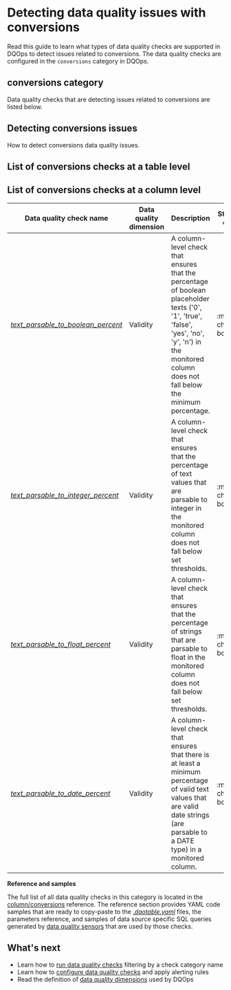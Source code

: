 # Detecting data quality issues with conversions
Read this guide to learn what types of data quality checks are supported in DQOps to detect issues related to conversions.
The data quality checks are configured in the `conversions` category in DQOps.

## conversions category
Data quality checks that are detecting issues related to conversions are listed below.

## Detecting conversions issues
How to detect conversions data quality issues.

## List of conversions checks at a table level

## List of conversions checks at a column level
| Data quality check name | Data quality dimension | Description | Standard check |
|-------------------------|------------------------|-------------|-------|
|[*text_parsable_to_boolean_percent*](../checks/column/conversions/text-parsable-to-boolean-percent.md)|Validity|A column-level check that ensures that the percentage of boolean placeholder texts (&#x27;0&#x27;, &#x27;1&#x27;, &#x27;true&#x27;, &#x27;false&#x27;, &#x27;yes&#x27;, &#x27;no&#x27;, &#x27;y&#x27;, &#x27;n&#x27;) in the monitored column does not fall below the minimum percentage.|:material-check-bold:|
|[*text_parsable_to_integer_percent*](../checks/column/conversions/text-parsable-to-integer-percent.md)|Validity|A column-level check that ensures that the percentage of text values that are parsable to integer in the monitored column does not fall below set thresholds.|:material-check-bold:|
|[*text_parsable_to_float_percent*](../checks/column/conversions/text-parsable-to-float-percent.md)|Validity|A column-level check that ensures that the percentage of strings that are parsable to float in the monitored column does not fall below set thresholds.|:material-check-bold:|
|[*text_parsable_to_date_percent*](../checks/column/conversions/text-parsable-to-date-percent.md)|Validity|A column-level check that ensures that there is at least a minimum percentage of valid text values that are valid date strings (are parsable to a DATE type) in a monitored column.|:material-check-bold:|


**Reference and samples**

The full list of all data quality checks in this category is located in the [column/conversions](../checks/column/conversions/index.md) reference.
The reference section provides YAML code samples that are ready to copy-paste to the [*.dqotable.yaml*](../reference/yaml/TableYaml.md) files,
the parameters reference, and samples of data source specific SQL queries generated by [data quality sensors](../dqo-concepts/definition-of-data-quality-sensors.md)
that are used by those checks.

## What's next
- Learn how to [run data quality checks](../dqo-concepts/running-data-quality-checks.md#targeting-a-category-of-checks) filtering by a check category name
- Learn how to [configure data quality checks](../dqo-concepts/configuring-data-quality-checks-and-rules.md) and apply alerting rules
- Read the definition of [data quality dimensions](../dqo-concepts/data-quality-dimensions.md) used by DQOps
